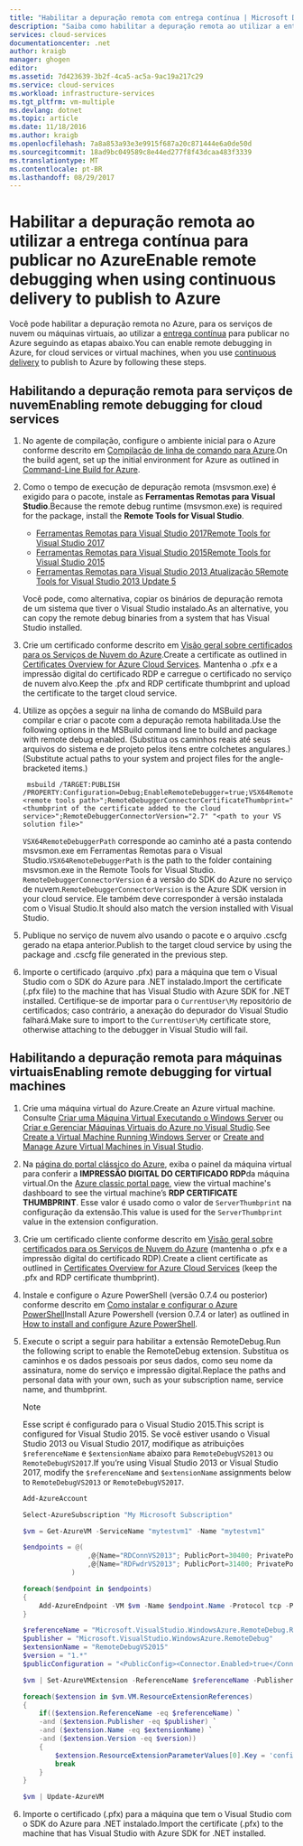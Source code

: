 ```yaml
---
title: "Habilitar a depuração remota com entrega contínua | Microsoft Docs"
description: "Saiba como habilitar a depuração remota ao utilizar a entrega contínua para implantar no Azure."
services: cloud-services
documentationcenter: .net
author: kraigb
manager: ghogen
editor: 
ms.assetid: 7d423639-3b2f-4ca5-ac5a-9ac19a217c29
ms.service: cloud-services
ms.workload: infrastructure-services
ms.tgt_pltfrm: vm-multiple
ms.devlang: dotnet
ms.topic: article
ms.date: 11/18/2016
ms.author: kraigb
ms.openlocfilehash: 7a8a853a93e3e9915f687a20c871444e6a0de50d
ms.sourcegitcommit: 18ad9bc049589c8e44ed277f8f43dcaa483f3339
ms.translationtype: MT
ms.contentlocale: pt-BR
ms.lasthandoff: 08/29/2017
---
```

# <a name="enable-remote-debugging-when-using-continuous-delivery-to-publish-to-azure"></a><span data-ttu-id="137f6-103">Habilitar a depuração remota ao utilizar a entrega contínua para publicar no Azure</span><span class="sxs-lookup"><span data-stu-id="137f6-103">Enable remote debugging when using continuous delivery to publish to Azure</span></span>
<span data-ttu-id="137f6-104">Você pode habilitar a depuração remota no Azure, para os serviços de nuvem ou máquinas virtuais, ao utilizar a [entrega contínua](cloud-services-dotnet-continuous-delivery.md) para publicar no Azure seguindo as etapas abaixo.</span><span class="sxs-lookup"><span data-stu-id="137f6-104">You can enable remote debugging in Azure, for cloud services or virtual machines, when you use [continuous delivery](cloud-services-dotnet-continuous-delivery.md) to publish to Azure by following these steps.</span></span>

## <a name="enabling-remote-debugging-for-cloud-services"></a><span data-ttu-id="137f6-105">Habilitando a depuração remota para serviços de nuvem</span><span class="sxs-lookup"><span data-stu-id="137f6-105">Enabling remote debugging for cloud services</span></span>
1. <span data-ttu-id="137f6-106">No agente de compilação, configure o ambiente inicial para o Azure conforme descrito em [Compilação de linha de comando para Azure](http://msdn.microsoft.com/library/hh535755.aspx).</span><span class="sxs-lookup"><span data-stu-id="137f6-106">On the build agent, set up the initial environment for Azure as outlined in [Command-Line Build for Azure](http://msdn.microsoft.com/library/hh535755.aspx).</span></span>
2. <span data-ttu-id="137f6-107">Como o tempo de execução de depuração remota (msvsmon.exe) é exigido para o pacote, instale as **Ferramentas Remotas para Visual Studio**.</span><span class="sxs-lookup"><span data-stu-id="137f6-107">Because the remote debug runtime (msvsmon.exe) is required for the package, install the **Remote Tools for Visual Studio**.</span></span>

    * [<span data-ttu-id="137f6-108">Ferramentas Remotas para Visual Studio 2017</span><span class="sxs-lookup"><span data-stu-id="137f6-108">Remote Tools for Visual Studio 2017</span></span>](https://go.microsoft.com/fwlink/?LinkId=746570)
    * [<span data-ttu-id="137f6-109">Ferramentas Remotas para Visual Studio 2015</span><span class="sxs-lookup"><span data-stu-id="137f6-109">Remote Tools for Visual Studio 2015</span></span>](https://go.microsoft.com/fwlink/?LinkId=615470)
    * [<span data-ttu-id="137f6-110">Ferramentas Remotas para Visual Studio 2013 Atualização 5</span><span class="sxs-lookup"><span data-stu-id="137f6-110">Remote Tools for Visual Studio 2013 Update 5</span></span>](https://www.microsoft.com/download/details.aspx?id=48156)
    
    <span data-ttu-id="137f6-111">Você pode, como alternativa, copiar os binários de depuração remota de um sistema que tiver o Visual Studio instalado.</span><span class="sxs-lookup"><span data-stu-id="137f6-111">As an alternative, you can copy the remote debug binaries from a system that has Visual Studio installed.</span></span>

3. <span data-ttu-id="137f6-112">Crie um certificado conforme descrito em [Visão geral sobre certificados para os Serviços de Nuvem do Azure](cloud-services-certs-create.md).</span><span class="sxs-lookup"><span data-stu-id="137f6-112">Create a certificate as outlined in [Certificates Overview for Azure Cloud Services](cloud-services-certs-create.md).</span></span> <span data-ttu-id="137f6-113">Mantenha o .pfx e a impressão digital do certificado RDP e carregue o certificado no serviço de nuvem alvo.</span><span class="sxs-lookup"><span data-stu-id="137f6-113">Keep the .pfx and RDP certificate thumbprint and upload the certificate to the target cloud service.</span></span>
4. <span data-ttu-id="137f6-114">Utilize as opções a seguir na linha de comando do MSBuild para compilar e criar o pacote com a depuração remota habilitada.</span><span class="sxs-lookup"><span data-stu-id="137f6-114">Use the following options in the MSBuild command line to build and package with remote debug enabled.</span></span> <span data-ttu-id="137f6-115">(Substitua os caminhos reais até seus arquivos do sistema e de projeto pelos itens entre colchetes angulares.)</span><span class="sxs-lookup"><span data-stu-id="137f6-115">(Substitute actual paths to your system and project files for the angle-bracketed items.)</span></span>
   
        msbuild /TARGET:PUBLISH /PROPERTY:Configuration=Debug;EnableRemoteDebugger=true;VSX64RemoteDebuggerPath="<remote tools path>";RemoteDebuggerConnectorCertificateThumbprint="<thumbprint of the certificate added to the cloud service>";RemoteDebuggerConnectorVersion="2.7" "<path to your VS solution file>"
   
    <span data-ttu-id="137f6-116">`VSX64RemoteDebuggerPath` corresponde ao caminho até a pasta contendo msvsmon.exe em Ferramentas Remotas para o Visual Studio.</span><span class="sxs-lookup"><span data-stu-id="137f6-116">`VSX64RemoteDebuggerPath` is the path to the folder containing msvsmon.exe in the Remote Tools for Visual Studio.</span></span>
    <span data-ttu-id="137f6-117">`RemoteDebuggerConnectorVersion` é a versão do SDK do Azure no serviço de nuvem.</span><span class="sxs-lookup"><span data-stu-id="137f6-117">`RemoteDebuggerConnectorVersion` is the Azure SDK version in your cloud service.</span></span> <span data-ttu-id="137f6-118">Ele também deve corresponder à versão instalada com o Visual Studio.</span><span class="sxs-lookup"><span data-stu-id="137f6-118">It should also match the version installed with Visual Studio.</span></span>
5. <span data-ttu-id="137f6-119">Publique no serviço de nuvem alvo usando o pacote e o arquivo .cscfg gerado na etapa anterior.</span><span class="sxs-lookup"><span data-stu-id="137f6-119">Publish to the target cloud service by using the package and .cscfg file generated in the previous step.</span></span>
6. <span data-ttu-id="137f6-120">Importe o certificado (arquivo .pfx) para a máquina que tem o Visual Studio com o SDK do Azure para .NET instalado.</span><span class="sxs-lookup"><span data-stu-id="137f6-120">Import the certificate (.pfx file) to the machine that has Visual Studio with Azure SDK for .NET installed.</span></span> <span data-ttu-id="137f6-121">Certifique-se de importar para o `CurrentUser\My` repositório de certificados; caso contrário, a anexação do depurador do Visual Studio falhará.</span><span class="sxs-lookup"><span data-stu-id="137f6-121">Make sure to import to the `CurrentUser\My` certificate store, otherwise attaching to the debugger in Visual Studio will fail.</span></span>

## <a name="enabling-remote-debugging-for-virtual-machines"></a><span data-ttu-id="137f6-122">Habilitando a depuração remota para máquinas virtuais</span><span class="sxs-lookup"><span data-stu-id="137f6-122">Enabling remote debugging for virtual machines</span></span>
1. <span data-ttu-id="137f6-123">Crie uma máquina virtual do Azure.</span><span class="sxs-lookup"><span data-stu-id="137f6-123">Create an Azure virtual machine.</span></span> <span data-ttu-id="137f6-124">Consulte [Criar uma Máquina Virtual Executando o Windows Server](../virtual-machines/virtual-machines-windows-hero-tutorial.md?toc=%2fazure%2fvirtual-machines%2fwindows%2ftoc.json) ou [Criar e Gerenciar Máquinas Virtuais do Azure no Visual Studio](../virtual-machines/windows/classic/manage-visual-studio.md?toc=%2fazure%2fvirtual-machines%2fwindows%2fclassic%2ftoc.json).</span><span class="sxs-lookup"><span data-stu-id="137f6-124">See [Create a Virtual Machine Running Windows Server](../virtual-machines/virtual-machines-windows-hero-tutorial.md?toc=%2fazure%2fvirtual-machines%2fwindows%2ftoc.json) or [Create and Manage Azure Virtual Machines in Visual Studio](../virtual-machines/windows/classic/manage-visual-studio.md?toc=%2fazure%2fvirtual-machines%2fwindows%2fclassic%2ftoc.json).</span></span>
2. <span data-ttu-id="137f6-125">Na [página do portal clássico do Azure](http://go.microsoft.com/fwlink/p/?LinkID=269851), exiba o painel da máquina virtual para conferir a **IMPRESSÃO DIGITAL DO CERTIFICADO RDP**da máquina virtual.</span><span class="sxs-lookup"><span data-stu-id="137f6-125">On the [Azure classic portal page](http://go.microsoft.com/fwlink/p/?LinkID=269851), view the virtual machine's dashboard to see the virtual machine’s **RDP CERTIFICATE THUMBPRINT**.</span></span> <span data-ttu-id="137f6-126">Esse valor é usado como o valor de `ServerThumbprint` na configuração da extensão.</span><span class="sxs-lookup"><span data-stu-id="137f6-126">This value is used for the `ServerThumbprint` value in the extension configuration.</span></span>
3. <span data-ttu-id="137f6-127">Crie um certificado cliente conforme descrito em [Visão geral sobre certificados para os Serviços de Nuvem do Azure](cloud-services-certs-create.md) (mantenha o .pfx e a impressão digital do certificado RDP).</span><span class="sxs-lookup"><span data-stu-id="137f6-127">Create a client certificate as outlined in [Certificates Overview for Azure Cloud Services](cloud-services-certs-create.md) (keep the .pfx and RDP certificate thumbprint).</span></span>
4. <span data-ttu-id="137f6-128">Instale e configure o Azure PowerShell (versão 0.7.4 ou posterior) conforme descrito em [Como instalar e configurar o Azure PowerShell](/powershell/azure/overview)</span><span class="sxs-lookup"><span data-stu-id="137f6-128">Install Azure Powershell (version 0.7.4 or later) as outlined in [How to install and configure Azure PowerShell](/powershell/azure/overview).</span></span>
5. <span data-ttu-id="137f6-129">Execute o script a seguir para habilitar a extensão RemoteDebug.</span><span class="sxs-lookup"><span data-stu-id="137f6-129">Run the following script to enable the RemoteDebug extension.</span></span> <span data-ttu-id="137f6-130">Substitua os caminhos e os dados pessoais por seus dados, como seu nome da assinatura, nome do serviço e impressão digital.</span><span class="sxs-lookup"><span data-stu-id="137f6-130">Replace the paths and personal data with your own, such as your subscription name, service name, and thumbprint.</span></span>
   
   > [!NOTE]
   > <span data-ttu-id="137f6-131">Esse script é configurado para o Visual Studio 2015.</span><span class="sxs-lookup"><span data-stu-id="137f6-131">This script is configured for Visual Studio 2015.</span></span> <span data-ttu-id="137f6-132">Se você estiver usando o Visual Studio 2013 ou Visual Studio 2017, modifique as atribuições `$referenceName` e `$extensionName` abaixo para `RemoteDebugVS2013` ou `RemoteDebugVS2017`.</span><span class="sxs-lookup"><span data-stu-id="137f6-132">If you’re using Visual Studio 2013 or Visual Studio 2017, modify the `$referenceName` and `$extensionName` assignments below to `RemoteDebugVS2013` or `RemoteDebugVS2017`.</span></span>

    ```powershell   
    Add-AzureAccount

    Select-AzureSubscription "My Microsoft Subscription"

    $vm = Get-AzureVM -ServiceName "mytestvm1" -Name "mytestvm1"

    $endpoints = @(
                    ,@{Name="RDConnVS2013"; PublicPort=30400; PrivatePort=30398}
                    ,@{Name="RDFwdrVS2013"; PublicPort=31400; PrivatePort=31398}
                )

    foreach($endpoint in $endpoints)
    {
        Add-AzureEndpoint -VM $vm -Name $endpoint.Name -Protocol tcp -PublicPort $endpoint.PublicPort -LocalPort $endpoint.PrivatePort
    }

    $referenceName = "Microsoft.VisualStudio.WindowsAzure.RemoteDebug.RemoteDebugVS2015"
    $publisher = "Microsoft.VisualStudio.WindowsAzure.RemoteDebug"
    $extensionName = "RemoteDebugVS2015"
    $version = "1.*"
    $publicConfiguration = "<PublicConfig><Connector.Enabled>true</Connector.Enabled><ClientThumbprint>56D7D1B25B472268E332F7FC0C87286458BFB6B2</ClientThumbprint><ServerThumbprint>E7DCB00CB916C468CC3228261D6E4EE45C8ED3C6</ServerThumbprint><ConnectorPort>30398</ConnectorPort><ForwarderPort>31398</ForwarderPort></PublicConfig>"

    $vm | Set-AzureVMExtension -ReferenceName $referenceName -Publisher $publisher -ExtensionName $extensionName -Version $version -PublicConfiguration $publicConfiguration

    foreach($extension in $vm.VM.ResourceExtensionReferences)
    {
        if(($extension.ReferenceName -eq $referenceName) `
        -and ($extension.Publisher -eq $publisher) `
        -and ($extension.Name -eq $extensionName) `
        -and ($extension.Version -eq $version))
        {
            $extension.ResourceExtensionParameterValues[0].Key = 'config.txt'
            break
        }
    }

    $vm | Update-AzureVM
    ```

6. <span data-ttu-id="137f6-133">Importe o certificado (.pfx) para a máquina que tem o Visual Studio com o SDK do Azure para .NET instalado.</span><span class="sxs-lookup"><span data-stu-id="137f6-133">Import the certificate (.pfx) to the machine that has Visual Studio with Azure SDK for .NET installed.</span></span>

